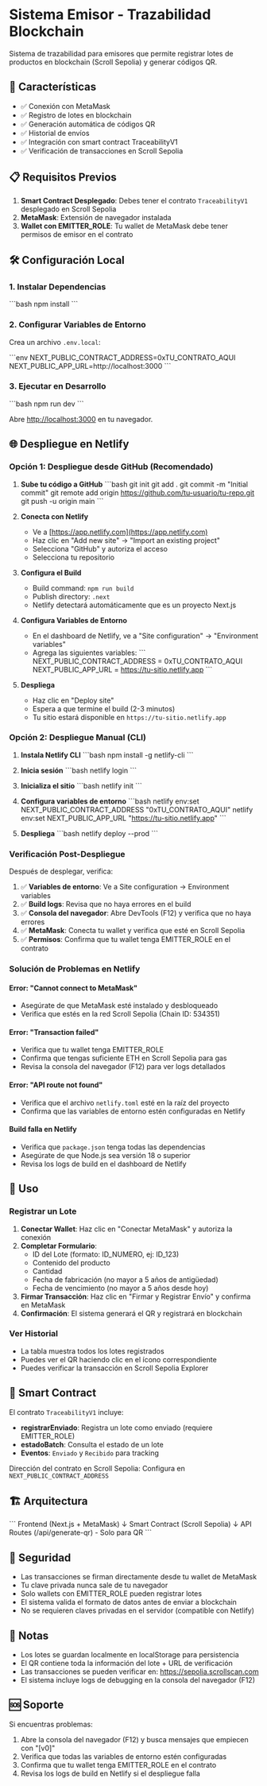 # Sistema Emisor - Trazabilidad Blockchain

Sistema de trazabilidad para emisores que permite registrar lotes de productos en blockchain (Scroll Sepolia) y generar códigos QR.

## 🚀 Características

- ✅ Conexión con MetaMask
- ✅ Registro de lotes en blockchain
- ✅ Generación automática de códigos QR
- ✅ Historial de envíos
- ✅ Integración con smart contract TraceabilityV1
- ✅ Verificación de transacciones en Scroll Sepolia

## 📋 Requisitos Previos

1. **Smart Contract Desplegado**: Debes tener el contrato `TraceabilityV1` desplegado en Scroll Sepolia
2. **MetaMask**: Extensión de navegador instalada
3. **Wallet con EMITTER_ROLE**: Tu wallet de MetaMask debe tener permisos de emisor en el contrato

## 🛠️ Configuración Local

### 1. Instalar Dependencias

\`\`\`bash
npm install
\`\`\`

### 2. Configurar Variables de Entorno

Crea un archivo `.env.local`:

\`\`\`env
NEXT_PUBLIC_CONTRACT_ADDRESS=0xTU_CONTRATO_AQUI
NEXT_PUBLIC_APP_URL=http://localhost:3000
\`\`\`

### 3. Ejecutar en Desarrollo

\`\`\`bash
npm run dev
\`\`\`

Abre [http://localhost:3000](http://localhost:3000) en tu navegador.

## 🌐 Despliegue en Netlify

### Opción 1: Despliegue desde GitHub (Recomendado)

1. **Sube tu código a GitHub**
   \`\`\`bash
   git init
   git add .
   git commit -m "Initial commit"
   git remote add origin https://github.com/tu-usuario/tu-repo.git
   git push -u origin main
   \`\`\`

2. **Conecta con Netlify**
   - Ve a [https://app.netlify.com](https://app.netlify.com)
   - Haz clic en "Add new site" → "Import an existing project"
   - Selecciona "GitHub" y autoriza el acceso
   - Selecciona tu repositorio

3. **Configura el Build**
   - Build command: `npm run build`
   - Publish directory: `.next`
   - Netlify detectará automáticamente que es un proyecto Next.js

4. **Configura Variables de Entorno**
   - En el dashboard de Netlify, ve a "Site configuration" → "Environment variables"
   - Agrega las siguientes variables:
     \`\`\`
     NEXT_PUBLIC_CONTRACT_ADDRESS = 0xTU_CONTRATO_AQUI
     NEXT_PUBLIC_APP_URL = https://tu-sitio.netlify.app
     \`\`\`

5. **Despliega**
   - Haz clic en "Deploy site"
   - Espera a que termine el build (2-3 minutos)
   - Tu sitio estará disponible en `https://tu-sitio.netlify.app`

### Opción 2: Despliegue Manual (CLI)

1. **Instala Netlify CLI**
   \`\`\`bash
   npm install -g netlify-cli
   \`\`\`

2. **Inicia sesión**
   \`\`\`bash
   netlify login
   \`\`\`

3. **Inicializa el sitio**
   \`\`\`bash
   netlify init
   \`\`\`

4. **Configura variables de entorno**
   \`\`\`bash
   netlify env:set NEXT_PUBLIC_CONTRACT_ADDRESS "0xTU_CONTRATO_AQUI"
   netlify env:set NEXT_PUBLIC_APP_URL "https://tu-sitio.netlify.app"
   \`\`\`

5. **Despliega**
   \`\`\`bash
   netlify deploy --prod
   \`\`\`

### Verificación Post-Despliegue

Después de desplegar, verifica:

1. ✅ **Variables de entorno**: Ve a Site configuration → Environment variables
2. ✅ **Build logs**: Revisa que no haya errores en el build
3. ✅ **Consola del navegador**: Abre DevTools (F12) y verifica que no haya errores
4. ✅ **MetaMask**: Conecta tu wallet y verifica que esté en Scroll Sepolia
5. ✅ **Permisos**: Confirma que tu wallet tenga EMITTER_ROLE en el contrato

### Solución de Problemas en Netlify

#### Error: "Cannot connect to MetaMask"
- Asegúrate de que MetaMask esté instalado y desbloqueado
- Verifica que estés en la red Scroll Sepolia (Chain ID: 534351)

#### Error: "Transaction failed"
- Verifica que tu wallet tenga EMITTER_ROLE
- Confirma que tengas suficiente ETH en Scroll Sepolia para gas
- Revisa la consola del navegador (F12) para ver logs detallados

#### Error: "API route not found"
- Verifica que el archivo `netlify.toml` esté en la raíz del proyecto
- Confirma que las variables de entorno estén configuradas en Netlify

#### Build falla en Netlify
- Verifica que `package.json` tenga todas las dependencias
- Asegúrate de que Node.js sea versión 18 o superior
- Revisa los logs de build en el dashboard de Netlify

## 📖 Uso

### Registrar un Lote

1. **Conectar Wallet**: Haz clic en "Conectar MetaMask" y autoriza la conexión
2. **Completar Formulario**: 
   - ID del Lote (formato: ID_NUMERO, ej: ID_123)
   - Contenido del producto
   - Cantidad
   - Fecha de fabricación (no mayor a 5 años de antigüedad)
   - Fecha de vencimiento (no mayor a 5 años desde hoy)
3. **Firmar Transacción**: Haz clic en "Firmar y Registrar Envío" y confirma en MetaMask
4. **Confirmación**: El sistema generará el QR y registrará en blockchain

### Ver Historial

- La tabla muestra todos los lotes registrados
- Puedes ver el QR haciendo clic en el ícono correspondiente
- Puedes verificar la transacción en Scroll Sepolia Explorer

## 🔗 Smart Contract

El contrato `TraceabilityV1` incluye:

- **registrarEnviado**: Registra un lote como enviado (requiere EMITTER_ROLE)
- **estadoBatch**: Consulta el estado de un lote
- **Eventos**: `Enviado` y `Recibido` para tracking

Dirección del contrato en Scroll Sepolia: Configura en `NEXT_PUBLIC_CONTRACT_ADDRESS`

## 🏗️ Arquitectura

\`\`\`
Frontend (Next.js + MetaMask)
    ↓
Smart Contract (Scroll Sepolia)
    ↓
API Routes (/api/generate-qr) - Solo para QR
\`\`\`

## 🔐 Seguridad

- Las transacciones se firman directamente desde tu wallet de MetaMask
- Tu clave privada nunca sale de tu navegador
- Solo wallets con EMITTER_ROLE pueden registrar lotes
- El sistema valida el formato de datos antes de enviar a blockchain
- No se requieren claves privadas en el servidor (compatible con Netlify)

## 📝 Notas

- Los lotes se guardan localmente en localStorage para persistencia
- El QR contiene toda la información del lote + URL de verificación
- Las transacciones se pueden verificar en: https://sepolia.scrollscan.com
- El sistema incluye logs de debugging en la consola del navegador (F12)

## 🆘 Soporte

Si encuentras problemas:
1. Abre la consola del navegador (F12) y busca mensajes que empiecen con "[v0]"
2. Verifica que todas las variables de entorno estén configuradas
3. Confirma que tu wallet tenga EMITTER_ROLE en el contrato
4. Revisa los logs de build en Netlify si el despliegue falla
